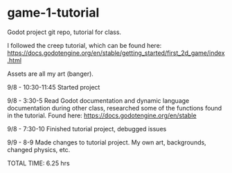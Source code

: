 # game-1-tutorial
Godot project git repo, tutorial for class.

I followed the creep tutorial, which can be found here: https://docs.godotengine.org/en/stable/getting_started/first_2d_game/index.html

Assets are all my art (banger).

9/8 - 10:30-11:45 Started project

9/8 - 3:30-5 Read Godot documentation and dynamic language documentation during other class, researched some of the functions found in the tutorial. Found here: https://docs.godotengine.org/en/stable

9/8 - 7:30-10 Finished tutorial project, debugged issues

9/9 - 8-9 Made changes to tutorial project. My own art, backgrounds, changed physics, etc.

TOTAL TIME: 6.25 hrs
